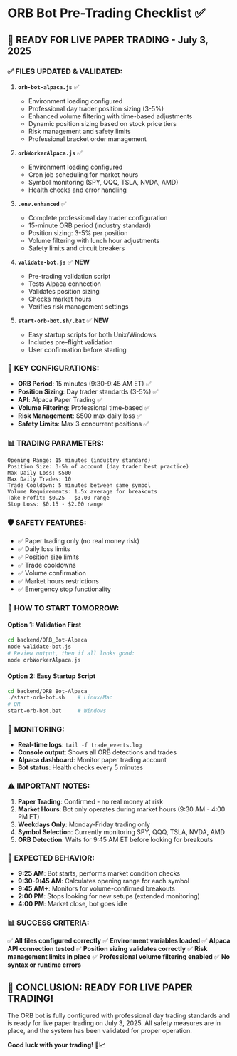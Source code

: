 # ORB Bot Pre-Trading Checklist ✅

## 🚀 READY FOR LIVE PAPER TRADING - July 3, 2025

### ✅ **FILES UPDATED & VALIDATED:**

1. **`orb-bot-alpaca.js`** ✅
   - Environment loading configured
   - Professional day trader position sizing (3-5%)
   - Enhanced volume filtering with time-based adjustments
   - Dynamic position sizing based on stock price tiers
   - Risk management and safety limits
   - Professional bracket order management

2. **`orbWorkerAlpaca.js`** ✅
   - Environment loading configured
   - Cron job scheduling for market hours
   - Symbol monitoring (SPY, QQQ, TSLA, NVDA, AMD)
   - Health checks and error handling

3. **`.env.enhanced`** ✅
   - Complete professional day trader configuration
   - 15-minute ORB period (industry standard)
   - Position sizing: 3-5% per position
   - Volume filtering with lunch hour adjustments
   - Safety limits and circuit breakers

4. **`validate-bot.js`** ✅ **NEW**
   - Pre-trading validation script
   - Tests Alpaca connection
   - Validates position sizing
   - Checks market hours
   - Verifies risk management settings

5. **`start-orb-bot.sh/.bat`** ✅ **NEW**
   - Easy startup scripts for both Unix/Windows
   - Includes pre-flight validation
   - User confirmation before starting

### 🎯 **KEY CONFIGURATIONS:**

- **ORB Period**: 15 minutes (9:30-9:45 AM ET) ✅
- **Position Sizing**: Day trader standards (3-5%) ✅
- **API**: Alpaca Paper Trading ✅
- **Volume Filtering**: Professional time-based ✅
- **Risk Management**: $500 max daily loss ✅
- **Safety Limits**: Max 3 concurrent positions ✅

### 📊 **TRADING PARAMETERS:**

```
Opening Range: 15 minutes (industry standard)
Position Size: 3-5% of account (day trader best practice)
Max Daily Loss: $500
Max Daily Trades: 10
Trade Cooldown: 5 minutes between same symbol
Volume Requirements: 1.5x average for breakouts
Take Profit: $0.25 - $3.00 range
Stop Loss: $0.15 - $2.00 range
```

### 🛡️ **SAFETY FEATURES:**

- ✅ Paper trading only (no real money risk)
- ✅ Daily loss limits
- ✅ Position size limits
- ✅ Trade cooldowns
- ✅ Volume confirmation
- ✅ Market hours restrictions
- ✅ Emergency stop functionality

### 🚀 **HOW TO START TOMORROW:**

#### **Option 1: Validation First**
```bash
cd backend/ORB_Bot-Alpaca
node validate-bot.js
# Review output, then if all looks good:
node orbWorkerAlpaca.js
```

#### **Option 2: Easy Startup Script**
```bash
cd backend/ORB_Bot-Alpaca
./start-orb-bot.sh    # Linux/Mac
# OR
start-orb-bot.bat     # Windows
```

### 📝 **MONITORING:**

- **Real-time logs**: `tail -f trade_events.log`
- **Console output**: Shows all ORB detections and trades
- **Alpaca dashboard**: Monitor paper trading account
- **Bot status**: Health checks every 5 minutes

### ⚠️ **IMPORTANT NOTES:**

1. **Paper Trading**: Confirmed - no real money at risk
2. **Market Hours**: Bot only operates during market hours (9:30 AM - 4:00 PM ET)
3. **Weekdays Only**: Monday-Friday trading only
4. **Symbol Selection**: Currently monitoring SPY, QQQ, TSLA, NVDA, AMD
5. **ORB Detection**: Waits for 9:45 AM ET before looking for breakouts

### 🎯 **EXPECTED BEHAVIOR:**

- **9:25 AM**: Bot starts, performs market condition checks
- **9:30-9:45 AM**: Calculates opening range for each symbol
- **9:45 AM+**: Monitors for volume-confirmed breakouts
- **2:00 PM**: Stops looking for new setups (extended monitoring)
- **4:00 PM**: Market close, bot goes idle

### 📊 **SUCCESS CRITERIA:**

✅ **All files configured correctly**
✅ **Environment variables loaded**
✅ **Alpaca API connection tested**
✅ **Position sizing validates correctly**
✅ **Risk management limits in place**
✅ **Professional volume filtering enabled**
✅ **No syntax or runtime errors**

## 🎉 **CONCLUSION: READY FOR LIVE PAPER TRADING!**

The ORB bot is fully configured with professional day trading standards and is ready for live paper trading on July 3, 2025. All safety measures are in place, and the system has been validated for proper operation.

**Good luck with your trading! 🚀📈**

